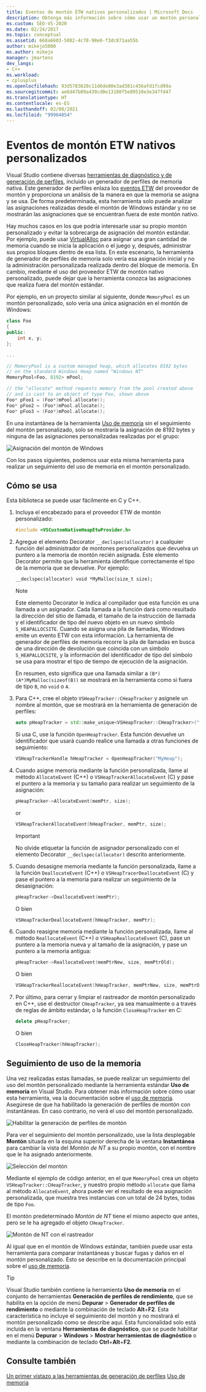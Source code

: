 ```yaml
---
title: Eventos de montón ETW nativos personalizados | Microsoft Docs
description: Obtenga más información sobre cómo usar un montón personalizado para reducir la sobrecarga de asignación, pero sin dejar de proporcionar información de asignación al generador de perfiles de memoria con el fin de poder analizar la asignación.
ms.custom: SEO-VS-2020
ms.date: 02/24/2017
ms.topic: conceptual
ms.assetid: 668a6603-5082-4c78-98e6-f3dc871aa55b
author: mikejo5000
ms.author: mikejo
manager: jmartens
dev_langs:
- C++
ms.workload:
- cplusplus
ms.openlocfilehash: 93d5783620c11d6de80e3ad381c456afd1fcd99a
ms.sourcegitcommit: ae6d47b09a439cd0e13180f5e89510e3e347fd47
ms.translationtype: HT
ms.contentlocale: es-ES
ms.lasthandoff: 02/08/2021
ms.locfileid: "99964854"
---
```

# <a name="custom-native-etw-heap-events"></a>Eventos de montón ETW nativos personalizados

Visual Studio contiene diversas [herramientas de diagnóstico y de generación de perfiles](../profiling/profiling-feature-tour.md), incluido un generador de perfiles de memoria nativa.  Este generador de perfiles enlaza los [eventos ETW](/windows-hardware/drivers/devtest/event-tracing-for-windows--etw-) del proveedor de montón y proporciona un análisis de la manera en que la memoria se asigna y se usa.  De forma predeterminada, esta herramienta solo puede analizar las asignaciones realizadas desde el montón de Windows estándar y no se mostrarán las asignaciones que se encuentran fuera de este montón nativo.

Hay muchos casos en los que podría interesarle usar su propio montón personalizado y evitar la sobrecarga de asignación del montón estándar.  Por ejemplo, puede usar [VirtualAlloc](/windows/desktop/api/memoryapi/nf-memoryapi-virtualalloc) para asignar una gran cantidad de memoria cuando se inicia la aplicación o el juego y, después, administrar sus propios bloques dentro de esa lista.  En este escenario, la herramienta de generador de perfiles de memoria solo vería esa asignación inicial y no la administración personalizada realizada dentro del bloque de memoria.  En cambio, mediante el uso del proveedor ETW de montón nativo personalizado, puede dejar que la herramienta conozca las asignaciones que realiza fuera del montón estándar.

Por ejemplo, en un proyecto similar al siguiente, donde `MemoryPool` es un montón personalizado, solo vería una única asignación en el montón de Windows:

```cpp
class Foo
{
public:
    int x, y;
};

...

// MemoryPool is a custom managed heap, which allocates 8192 bytes
// on the standard Windows Heap named "Windows NT"
MemoryPool<Foo, 8192> mPool;

// the "allocate" method requests memory from the pool created above
// and is cast to an object of type Foo, shown above
Foo* pFoo1 = (Foo*)mPool.allocate();
Foo* pFoo2 = (Foo*)mPool.allocate();
Foo* pFoo3 = (Foo*)mPool.allocate();
```

En una instantánea de la herramienta [Uso de memoria](../profiling/memory-usage.md) sin el seguimiento del montón personalizado, solo se mostraría la asignación de 8192 bytes y ninguna de las asignaciones personalizadas realizadas por el grupo:

![Asignación del montón de Windows](media/heap-example-windows-heap.png)

Con los pasos siguientes, podemos usar esta misma herramienta para realizar un seguimiento del uso de memoria en el montón personalizado.

## <a name="how-to-use"></a>Cómo se usa

Esta biblioteca se puede usar fácilmente en C y C++.

1. Incluya el encabezado para el proveedor ETW de montón personalizado:

   ```cpp
   #include <VSCustomNativeHeapEtwProvider.h>
   ```

1. Agregue el elemento Decorator `__declspec(allocator)` a cualquier función del administrador de montones personalizados que devuelva un puntero a la memoria de montón recién asignada.  Este elemento Decorator permite que la herramienta identifique correctamente el tipo de la memoria que se devuelve.  Por ejemplo:

   ```cpp
   __declspec(allocator) void *MyMalloc(size_t size);
   ```

   > [!NOTE]
   > Este elemento Decorator le indica al compilador que esta función es una llamada a un asignador.  Cada llamada a la función dará como resultado la dirección del sitio de llamada, el tamaño de la instrucción de llamada y el identificador de tipo del nuevo objeto en un nuevo símbolo `S_HEAPALLOCSITE`.  Cuando se asigna una pila de llamadas, Windows emite un evento ETW con esta información.  La herramienta de generador de perfiles de memoria recorre la pila de llamadas en busca de una dirección de devolución que coincida con un símbolo `S_HEAPALLOCSITE`, y la información del identificador de tipo del símbolo se usa para mostrar el tipo de tiempo de ejecución de la asignación.
   >
   > En resumen, esto significa que una llamada similar a `(B*)(A*)MyMalloc(sizeof(B))` se mostrará en la herramienta como si fuera de tipo `B`, no `void` o `A`.

1. Para C++, cree el objeto `VSHeapTracker::CHeapTracker` y asígnele un nombre al montón, que se mostrará en la herramienta de generación de perfiles:

   ```cpp
   auto pHeapTracker = std::make_unique<VSHeapTracker::CHeapTracker>("MyCustomHeap");
   ```

   Si usa C, use la función `OpenHeapTracker`.  Esta función devuelve un identificador que usará cuando realice una llamada a otras funciones de seguimiento:

   ```C
   VSHeapTrackerHandle hHeapTracker = OpenHeapTracker("MyHeap");
   ```

1. Cuando asigne memoria mediante la función personalizada, llame al método `AllocateEvent` (C++) o `VSHeapTrackerAllocateEvent` (C) y pase el puntero a la memoria y su tamaño para realizar un seguimiento de la asignación:

   ```cpp
   pHeapTracker->AllocateEvent(memPtr, size);
   ```

   or

   ```C
   VSHeapTrackerAllocateEvent(hHeapTracker, memPtr, size);
   ```

   > [!IMPORTANT]
   > No olvide etiquetar la función de asignador personalizado con el elemento Decorator `__declspec(allocator)` descrito anteriormente.

1. Cuando desasigne memoria mediante la función personalizada, llame a la función `DeallocateEvent` (C++) o `VSHeapTracerDeallocateEvent` (C) y pase el puntero a la memoria para realizar un seguimiento de la desasignación:

   ```cpp
   pHeapTracker->DeallocateEvent(memPtr);
   ```

   O bien

   ```C
   VSHeapTrackerDeallocateEvent(hHeapTracker, memPtr);
   ```

1. Cuando reasigne memoria mediante la función personalizada, llame al método `ReallocateEvent` (C++) o `VSHeapReallocateEvent` (C), pase un puntero a la memoria nueva y al tamaño de la asignación, y pase un puntero a la memoria antigua:

   ```cpp
   pHeapTracker->ReallocateEvent(memPtrNew, size, memPtrOld);
   ```

   O bien

   ```C
   VSHeapTrackerReallocateEvent(hHeapTracker, memPtrNew, size, memPtrOld);
   ```

1. Por último, para cerrar y limpiar el rastreador de montón personalizado en C++, use el destructor `CHeapTracker`, ya sea manualmente o a través de reglas de ámbito estándar, o la función `CloseHeapTracker` en C:

   ```cpp
   delete pHeapTracker;
   ```

   O bien

   ```C
   CloseHeapTracker(hHeapTracker);
   ```

## <a name="track-memory-usage"></a>Seguimiento de uso de la memoria
Una vez realizadas estas llamadas, se puede realizar un seguimiento del uso del montón personalizado mediante la herramienta estándar **Uso de memoria** en Visual Studio.  Para obtener más información sobre cómo usar esta herramienta, vea la documentación sobre el [uso de memoria](../profiling/memory-usage.md). Asegúrese de que ha habilitado la generación de perfiles de montón con instantáneas. En caso contrario, no verá el uso del montón personalizado.

![Habilitar la generación de perfiles de montón](media/heap-enable-heap.png)

Para ver el seguimiento del montón personalizado, use la lista desplegable **Montón** situada en la esquina superior derecha de la ventana **Instantánea** para cambiar la vista del *Montón de NT* a su propio montón, con el nombre que le ha asignado anteriormente.

![Selección del montón](media/heap-example-custom-heap.png)

Mediante el ejemplo de código anterior, en el que `MemoryPool` crea un objeto `VSHeapTracker::CHeapTracker`, y nuestro propio método `allocate` que llama al método `AllocateEvent`, ahora puede ver el resultado de esa asignación personalizada, que muestra tres instancias con un total de 24 bytes, todas de tipo `Foo`.

El montón predeterminado *Montón de NT* tiene el mismo aspecto que antes, pero se le ha agregado el objeto `CHeapTracker`.

![Montón de NT con el rastreador](media/heap-example-windows-heap.png)

Al igual que en el montón de Windows estándar, también puede usar esta herramienta para comparar instantáneas y buscar fugas y daños en el montón personalizado. Esto se describe en la documentación principal sobre el [uso de memoria](../profiling/memory-usage.md).

> [!TIP]
> Visual Studio también contiene la herramienta **Uso de memoria** en el conjunto de herramientas **Generación de perfiles de rendimiento**, que se habilita en la opción de menú **Depurar** > **Generador de perfiles de rendimiento** o mediante la combinación de teclado **Alt**+**F2**.  Esta característica no incluye el seguimiento del montón y no mostrará el montón personalizado como se describe aquí.  Esta funcionalidad solo está incluida en la ventana **Herramientas de diagnóstico**, que se puede habilitar en el menú **Depurar** > **Windows** > **Mostrar herramientas de diagnóstico** o mediante la combinación de teclado **Ctrl**+**Alt**+**F2**.

## <a name="see-also"></a>Consulte también
[Un primer vistazo a las herramientas de generación de perfiles](../profiling/profiling-feature-tour.md)
[Uso de memoria](../profiling/memory-usage.md)
